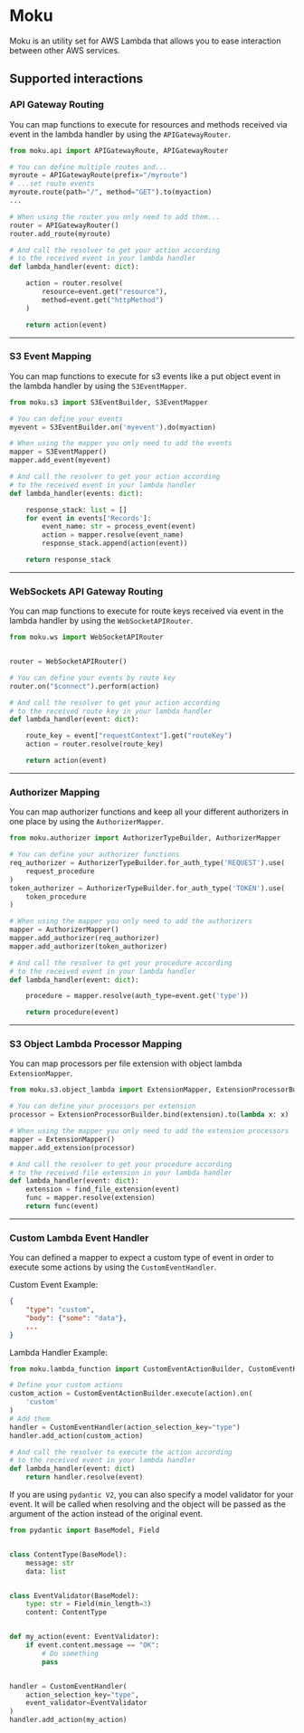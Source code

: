 # Moku
Moku is an utility set for AWS Lambda that allows you to ease interaction between other AWS services.

## Supported interactions

### API Gateway Routing

You can map functions to execute for resources and methods received via event in the lambda handler by using the `APIGatewayRouter`.

```python
from moku.api import APIGatewayRoute, APIGatewayRouter

# You can define multiple routes and...
myroute = APIGatewayRoute(prefix="/myroute")
# ...set route events
myroute.route(path="/", method="GET").to(myaction)
...

# When using the router you only need to add them...
router = APIGatewayRouter()
router.add_route(myroute)

# And call the resolver to get your action according
# to the received event in your lambda handler
def lambda_handler(event: dict):

    action = router.resolve(
        resource=event.get("resource"),
        method=event.get("httpMethod")
    )

    return action(event)
```
---
### S3 Event Mapping

You can map functions to execute for s3 events like a put object event in the lambda handler by using the `S3EventMapper`.

```python
from moku.s3 import S3EventBuilder, S3EventMapper

# You can define your events
myevent = S3EventBuilder.on('myevent').do(myaction)

# When using the mapper you only need to add the events
mapper = S3EventMapper()
mapper.add_event(myevent)

# And call the resolver to get your action according
# to the received event in your lambda handler
def lambda_handler(events: dict):

    response_stack: list = []
    for event in events['Records']:
        event_name: str = process_event(event)
        action = mapper.resolve(event_name)
        response_stack.append(action(event))

    return response_stack
```
---
### WebSockets API Gateway Routing

You can map functions to execute for route keys received via event in the lambda handler by using the `WebSocketAPIRouter`.

```python
from moku.ws import WebSocketAPIRouter


router = WebSocketAPIRouter()

# You can define your events by route key
router.on("$connect").perform(action)

# And call the resolver to get your action according
# to the received route key in your lambda handler
def lambda_handler(event: dict):

    route_key = event["requestContext"].get("routeKey")
    action = router.resolve(route_key)

    return action(event)
```
---
### Authorizer Mapping

You can map authorizer functions and keep all your different authorizers in one place by using the `AuthorizerMapper`.

```python
from moku.authorizer import AuthorizerTypeBuilder, AuthorizerMapper

# You can define your authorizer functions
req_authorizer = AuthorizerTypeBuilder.for_auth_type('REQUEST').use(
    request_procedure
)
token_authorizer = AuthorizerTypeBuilder.for_auth_type('TOKEN').use(
    token_procedure
)

# When using the mapper you only need to add the authorizers
mapper = AuthorizerMapper()
mapper.add_authorizer(req_authorizer)
mapper.add_authorizer(token_authorizer)

# And call the resolver to get your procedure according
# to the received event in your lambda handler
def lambda_handler(event: dict):

    procedure = mapper.resolve(auth_type=event.get('type'))

    return procedure(event)
```
---
### S3 Object Lambda Processor Mapping
You can map processors per file extension with object lambda `ExtensionMapper`.

```python
from moku.s3.object_lambda import ExtensionMapper, ExtensionProcessorBuilder

# You can define your processors per extension
processor = ExtensionProcessorBuilder.bind(extension).to(lambda x: x)

# When using the mapper you only need to add the extension processors
mapper = ExtensionMapper()
mapper.add_extension(processor)

# And call the resolver to get your procedure according
# to the received file extension in your lambda handler
def lambda_handler(event: dict):
    extension = find_file_extension(event)
    func = mapper.resolve(extension)
    return func(event)

```
---
### Custom Lambda Event Handler

You can defined a mapper to expect a custom type of event in order to execute some actions by using the `CustomEventHandler`.

Custom Event Example:
```json
{
    "type": "custom",
    "body": {"some": "data"},
    ...
}
```
Lambda Handler Example:
```python
from moku.lambda_function import CustomEventActionBuilder, CustomEventHandler

# Define your custom actions
custom_action = CustomEventActionBuilder.execute(action).on(
    'custom'
)
# Add them
handler = CustomEventHandler(action_selection_key="type")
handler.add_action(custom_action)

# And call the resolver to execute the action according
# to the received event in your lambda handler
def lambda_handler(event: dict)
    return handler.resolve(event)
```
If you are using `pydantic V2`, you can also specify a model validator for your event. It will be called when resolving and the object will be passed as the argument of the action instead of the original event.
```python
from pydantic import BaseModel, Field


class ContentType(BaseModel):
    message: str
    data: list


class EventValidator(BaseModel):
    type: str = Field(min_length=3)
    content: ContentType


def my_action(event: EventValidator):
    if event.content.message == "OK":
        # Do something
        pass


handler = CustomEventHandler(
    action_selection_key="type",
    event_validator=EventValidator
)
handler.add_action(my_action)
```